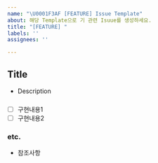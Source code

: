 ```yaml
---
name: "\U0001F3AF [FEATURE] Issue Template"
about: 해당 Template으로 기 관련 Isuue를 생성하세요.
title: "[FEATURE] "
labels: ''
assignees: ''

---
```


## Title
- Description

###
- [ ] 구현내용1
- [ ] 구현내용2

### etc.
- 참조사항
